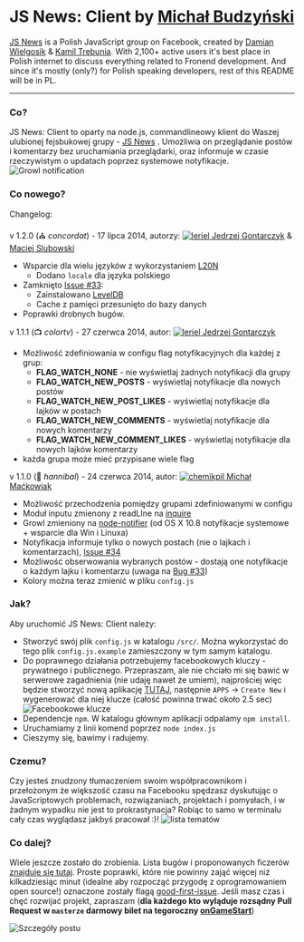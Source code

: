 JS News: Client by [Michał Budzyński](https://github.com/michalbe)
=============

[JS News](https://www.facebook.com/groups/217169631654737/) is a Polish JavaScript group on Facebook, created by [Damian Wielgosik](https://twitter.com/varjs) & [Kamil Trebunia](https://twitter.com/KamilTrebunia). With 2,100+ active users it's best place in Polish internet to discuss everything related to Fronend development. And since it's mostly (only?) for Polish speaking developers, rest of this README will be in PL.

---
### Co? ###
JS News: Client to oparty na node.js, commandlineowy klient do Waszej ulubionej fejsbukowej grupy - [JS News](https://www.facebook.com/groups/217169631654737/) . Umożliwia on przeglądanie postów i komentarzy bez uruchamiania przeglądarki, oraz informuje w czasie rzeczywistym o updatach poprzez systemowe notyfikacje.
![Growl notification](static/jsnewsgrowl.jpg)

### Co nowego? ###
Changelog:

  v 1.2.0 (:church: _concordat_) - 17 lipca 2014, autorzy: [![leriel](https://avatars1.githubusercontent.com/u/6944137?s=15) Jedrzej Gontarczyk](https://github.com/leriel) & [Maciej Slubowski](https://github.com/Maciek10)
  * Wsparcie dla wielu języków z wykorzystaniem [L20N](https://github.com/l20n/l20n.js)
    * Dodano `locale` dla języka polskiego
  * Zamknięto [Issue #33](https://github.com/michalbe/jsnews-client/issues/33):
    * Zainstalowano [LevelDB](https://code.google.com/p/leveldb/)
    * Cache z pamięci przesunięto do bazy danych
  * Poprawki drobnych bugów.

  v 1.1.1 (:tv: _colortv_) - 27 czerwca 2014, autor: [![leriel](https://avatars1.githubusercontent.com/u/6944137?s=15) Jedrzej Gontarczyk](https://github.com/leriel)
  * Możliwość zdefiniowania w configu flag notyfikacyjnych dla każdej z grup:
    * **FLAG_WATCH_NONE** - nie wyświetlaj żadnych notyfikacji dla grupy
    * **FLAG_WATCH_NEW_POSTS** - wyświetlaj notyfikacje dla nowych postów
    * **FLAG_WATCH_NEW_POST_LIKES** - wyświetlaj notyfikacje dla lajków w postach
    * **FLAG_WATCH_NEW_COMMENTS** - wyświetlaj notyfikacje dla nowych komentarzy
    * **FLAG_WATCH_NEW_COMMENT_LIKES** - wyświetlaj notyfikacje dla nowych lajków komentarzy
  * każda grupa może mieć przypisane wiele flag


  v 1.1.0 (:elephant: _hannibal_) - 24 czerwca 2014, autor: [![chemikpil](https://avatars3.githubusercontent.com/u/548664?s=15) Michał Maćkowiak](https://github.com/chemikpil)
  * Możliwość przechodzenia pomiędzy grupami zdefiniowanymi w configu
  * Moduł inputu zmienony z readLIne na [inquire](https://www.npmjs.org/package/inquirer)
  * Growl zmieniony na [node-notifier](https://www.npmjs.org/package/node-notifier) (od OS X 10.8 notyfikacje systemowe + wsparcie dla Win i Linuxa)
  * Notyfikacja informuje tylko o nowych postach (nie o lajkach i komentarzach), [Issue #34](https://github.com/michalbe/jsnews-client/issues/34)
  * Możliwość obserwowania wybranych postów - dostają one notyfikacje o każdym lajku i komentarzu (uwaga na [Bug #33](https://github.com/michalbe/jsnews-client/issues/33))
  * Kolory można teraz zmienić w pliku `config.js`

### Jak? ###
Aby uruchomić JS News: Client należy:
  *  Stworzyć swój plik `config.js` w katalogu `/src/`. Można wykorzystać do tego plik `config.js.example` zamieszczony w tym samym katalogu.
  *  Do poprawnego działania potrzebujemy facebookowych kluczy - prywatnego i publicznego. Przepraszam, ale nie chciało mi się bawić w serwerowe zagadnienia (nie udaję nawet że umiem), najprościej więc będzie stworzyć nową aplikację [TUTAJ](https://developers.facebook.com/), następnie `APPS` -> `Create New` i wygenerować dla niej klucze (całość powinna trwać około 2.5 sec)
  ![Facebookowe klucze](static/keys.jpg)
  *  Dependencje `npm`. W katalogu głównym aplikacji odpalamy `npm install`.
  *  Uruchamiamy z linii komend poprzez `node index.js`
  *  Cieszymy się, bawimy i radujemy.

### Czemu? ###
Czy jesteś znudzony tłumaczeniem swoim współpracownikom i przełożonym że większość czasu na Facebooku spędzasz dyskutując o JavaScriptowych problemach, rozwiązaniach, projektach i pomysłach, i w żadnym wypadku nie jest to prokrastynacja? Robiąc to samo w terminalu cały czas wyglądasz jakbyś pracował :)!
![lista tematów](static/jsnewslista.jpg)

### Co dalej? ###
Wiele jeszcze zostało do zrobienia. Lista bugów i proponowanych ficzerów [znajduje się tutaj](https://github.com/michalbe/jsnews-client/issues?state=open). Proste poprawki, które nie powinny zająć więcej niż kilkadziesiąc minut (idealne aby rozpocząć przygodę z oprogramowaniem open source!) oznaczone zostały flagą [good-first-issue](https://github.com/michalbe/jsnews-client/issues?labels=good-first-issue&page=1&state=open).
Jeśli masz czas i chęć rozwijać projekt, zapraszam (**dla każdego kto wyląduje rozsądny Pull Request w `masterze` darmowy bilet na tegoroczny [onGameStart](http://onGameStart.com)**)

![Szczegóły postu](static/jsnews-detail.jpg)
